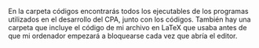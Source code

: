 En la carpeta códigos encontrarás todos los ejecutables de los programas utilizados en el desarrollo del CPA, junto con los códigos. También hay una carpeta que incluye el código de mi archivo en LaTeX que usaba antes de que mi ordenador empezará a bloquearse cada vez que abría el editor. 
